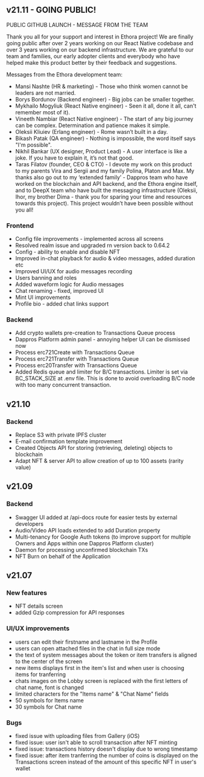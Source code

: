 ## v21.11 - GOING PUBLIC!

PUBLIC GITHUB LAUNCH - MESSAGE FROM THE TEAM

Thank you all for your support and interest in Ethora project! We are finally going public after over 2 years working on our React Native codebase and over 3 years working on our backend infrastructure. We are grateful to our team and families, our early adopter clients and everybody who have helped make this product better by their feedback and suggestions.

Messages from the Ethora development team:

* Mansi Nashte (HR & marketing) - Those who think women cannot be leaders are not married.
* Borys Bordunov (Backend engineer) - Big jobs can be smaller together.
* Mykhailo Mogyliuk (React Native engineer) - Seen it all, done it all, can't remember most of it).
* Vineeth Nambiar (React Native engineer) - The start of any big journey can be complex. Determination and patience makes it simple.
* Oleksii Kliuiev (Erlang engineer) - Rome wasn’t built in a day.
* Bikash Patak (QA engineer) - Nothing is impossible, the word itself says "I'm possible".
* Nikhil Bankar (UX designer, Product Lead) - A user interface is like a joke. If you have to explain it, it’s not that good.
* Taras Filatov (founder, CEO & CTO) - I devote my work on this product to my parents Vira and Sergii and my family Polina, Platon and Max. My thanks also go out to my ‘extended family’ - Dappros team who have worked on the blockchain and API backend, and the Ethora engine itself, and to DeepX team who have built the messaging infrastructure (Oleksii, Ihor, my brother Dima - thank you for sparing your time and resources towards this project). This project wouldn’t have been possible without you all!

### Frontend
* Config file improvements - implemented across all screens
* Resolved realm issue and upgraded rn version back to 0.64.2
* Config - ability to enable and disable NFT
* Improved in-chat playback for audio & video messages, added duration etc
* Improved UI/UX for audio messages recording
* Users banning and roles 
* Added waveform logic for Audio messages
* Chat renaming - fixed, improved UI
* Mint UI improvements
* Profile bio - added chat links support

### Backend
* Add crypto wallets pre-creation to Transactions Queue process
* Dappros Platform admin panel - annoying helper UI can be dismissed now 
* Process erc721Create with Transactions Queue
* Process erc721Transfer with Transactions Queue
* Process erc20Transfer with Transactions Queue
* Added Redis queue and limiter for B/C transactions. Limiter is set via BC_STACK_SIZE at .env file. This is done to avoid overloading B/C node with too many concurrent transaction. 


## v21.10

### Backend
* Replace S3 with private IPFS cluster
* E-mail confirmation template improvement
* Created Objects API for storing (retrieving, deleting) objects to blockchain
* Adapt NFT & server API to allow creation of up to 100 assets (rarity value)


## v21.09

### Backend
* Swagger UI added at /api-docs route for easier tests by external developers
* Audio/Video API loads extended to add Duration property
* Multi-tenancy for Google Auth tokens (to improve support for multiple Owners and Apps within one Dappros Platform cluster)
* Daemon for processing unconfirmed blockchain TXs
* NFT Burn on behalf of the Application

## v21.07

### New features
* NFT details screen
* added Gzip compression for API responses

### UI/UX improvements
* users can edit their firstname and lastname in the Profile
* users can open attached files in the chat in full size mode
* the text of system messages about the token or item transfers is aligned to the center of the screen
* new items displays first in the item's list and when user is choosing items for tranferring
* chats images on the Lobby screen is replaced with the first letters of chat name, font is changed 
* limited characters for the "Items name" & "Chat Name" fields
* 50 symbols for Items name
* 30 symbols for Chat name

### Bugs
* fixed issue with uploading files from Gallery (iOS)
* fixed issue: user isn't able to scroll transaction after NFT minting
* fixed issue: transactions history doesn't display due to wrong timestamp
* fixed issue: after item tranferring the number of coins is displayed on the Transactions screen instead of the amount of this specific NFT in user's wallet
